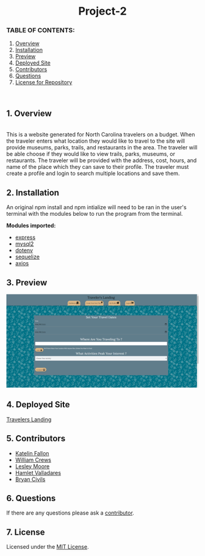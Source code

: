 
<h1 align ="center"> Project-2 </h1> 

### **TABLE OF CONTENTS:**
1. [Overview](#1-overview)
2. [Installation](#2-installation)
3. [Preview](#3-preview)
4. [Deployed Site](#4-deployed-site)
5. [Contributors](#5-contributors)
6. [Questions](#6-questions)
7. [License for Repository](#7-license)

<br>

## 1. Overview 
<br>
This is a website generated for North Carolina travelers on a budget. When the traveler enters what location they would like to travel to the site will provide museums, parks, trails, and restaurants in the area. The traveler will be able choose if they would like to view trails, parks, museums, or restaurants. The traveler will be provided with the address, cost, hours, and name of the place which they can save to their profile. The traveler must create a profile and login to search multiple locations and save them. 
<br>

## 2. Installation

An original npm install and npm intialize will need to be ran in the user's terminal with the modules below to run the program from the terminal.  

 **Modules imported:**
 - [express](https://www.npmjs.com/package/express)
 - [mysql2](https://www.npmjs.com/package/mysql2)
 - [dotenv](https://www.npmjs.com/package/dotenv)
 - [sequelize](https://www.npmjs.com/package/sequelize)
 - [axios](https://www.npmjs.com/package/axios)

## 3. Preview

  ![Travelers Landing](public\website.png)


## 4. Deployed Site

[Travelers Landing](https://dream-vacation2021.herokuapp.com/)

## 5. Contributors


 - [Katelin Fallon](https://github.com/ksfallon)
 - [William Crews](https://github.com/lordozland)
 - [Lesley Moore](https://github.com/lesleymoore)
 - [Hamlet Valladares](https://github.com/UNCValladaresHamlet)
 - [Bryan Civils](https://github.com/monstertruckdog)

## 6. Questions

If there are any questions please ask a [contributor](#5-contributors).

## 7. License
Licensed under the [MIT License](https://choosealicense.com/licenses/mit/#).
